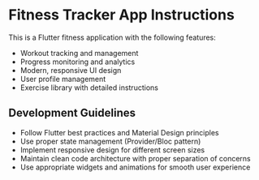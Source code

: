 <!-- Use this file to provide workspace-specific custom instructions to Copilot. For more details, visit https://code.visualstudio.com/docs/copilot/copilot-customization#_use-a-githubcopilotinstructionsmd-file -->

# Fitness Tracker App Instructions

This is a Flutter fitness application with the following features:
- Workout tracking and management
- Progress monitoring and analytics
- Modern, responsive UI design
- User profile management
- Exercise library with detailed instructions

## Development Guidelines
- Follow Flutter best practices and Material Design principles
- Use proper state management (Provider/Bloc pattern)
- Implement responsive design for different screen sizes
- Maintain clean code architecture with proper separation of concerns
- Use appropriate widgets and animations for smooth user experience
